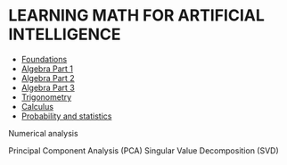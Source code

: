 # LEARNING MATH FOR ARTIFICIAL INTELLIGENCE

- [Foundations](./units/foundations.md)
- [Algebra Part 1](./units/algebra.ipynb)
- [Algebra Part 2](./units/algebra_part2.ipynb)
- [Algebra Part 3](./units/algebra_part3.ipynb)
- [Trigonometry](./units/trigonometry.ipynb)
- [Calculus](./units/calculus.ipynb)
- [Probability and statistics](./units/probability_and_statistics.md)



Numerical analysis


Principal Component Analysis (PCA)
Singular Value Decomposition (SVD)
